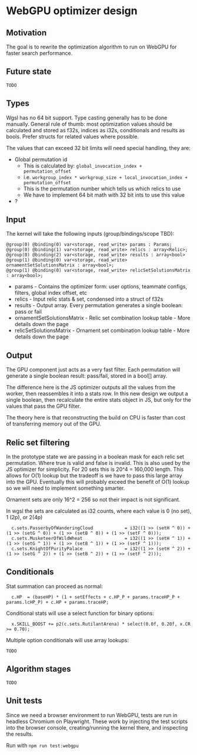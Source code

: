 # WebGPU optimizer design

## Motivation

The goal is to rewrite the optimization algorithm to run on WebGPU for faster search performance.

## Future state

`TODO`

## Types

Wgsl has no 64 bit support. Type casting generally has to be done manually.
General rule of thumb: most optimization values should be calculated and stored as f32s, 
indices as i32s, conditionals and results as bools. Prefer structs for related values where possible.  

The values that can exceed 32 bit limits will need special handling, they are: 
* Global permutation id
  * This is calculated by: `global_invocation_index + permutation_offset` 
  * i.e. `workgroup_index * workgroup_size + local_invocation_index + permutation_offset`
  * This is the permutation number which tells us which relics to use
  * We have to implement 64 bit math with 32 bit ints to use this value
* ?

## Input

The kernel will take the following inputs (group/bindings/scope TBD):
```wgsl
@group(0) @binding(0) var<storage, read_write> params : Params;
@group(0) @binding(1) var<storage, read_write> relics : array<Relic>;
@group(0) @binding(2) var<storage, read_write> results : array<bool>
@group(1) @binding(0) var<storage, read_write> ornamentSetSolutionsMatrix : array<bool>;
@group(1) @binding(0) var<storage, read_write> relicSetSolutionsMatrix : array<bool>;
```

* params - Contains the optimizer form: user options, teammate configs, filters, global index offset, etc
* relics - Input relic stats & set, condensed into a struct of f32s
* results - Output array. Every permutation generates a single boolean: pass or fail
* ornamentSetSolutionsMatrix - Relic set combination lookup table - More details down the page
* relicSetSolutionsMatrix - Ornament set combination lookup table - More details down the page


## Output

The GPU component just acts as a very fast filter.
Each permutation will generate a single boolean result: pass/fail, stored in a bool[] array. 

The difference here is the JS optimizer outputs all the values from the worker, 
then reassembles it into a stats row. In this new design we output a single boolean,
then recalculate the entire stats object in JS, but only for the values that pass the
GPU filter. 

The theory here is that reconstructing the build on CPU 
is faster than cost of transferring memory out of the GPU.

## Relic set filtering

In the prototype state we are passing in a boolean mask for each 
relic set permutation. Where true is valid and false is invalid. This is
also used by the JS optimizer for simplicity. 
For 20 sets this is 20^4 = 160,000 length. 
This allows for O(1) lookup but the tradeoff is we have to pass 
this large array into the GPU. Eventually this will probably exceed
the benefit of O(1) lookup so we will need to implement something smarter.

Ornament sets are only 16^2 = 256 so not their impact is not significant.

In wgsl the sets are calculated as i32 counts, 
where each value is 0 (no set), 1 (2p), or 2(4p)

```wgsl
  c.sets.PasserbyOfWanderingCloud            = i32((1 >> (setH ^ 0)) + (1 >> (setG ^ 0)) + (1 >> (setB ^ 0)) + (1 >> (setF ^ 0)));
  c.sets.MusketeerOfWildWheat                = i32((1 >> (setH ^ 1)) + (1 >> (setG ^ 1)) + (1 >> (setB ^ 1)) + (1 >> (setF ^ 1)));
  c.sets.KnightOfPurityPalace                = i32((1 >> (setH ^ 2)) + (1 >> (setG ^ 2)) + (1 >> (setB ^ 2)) + (1 >> (setF ^ 2)));
```

## Conditionals

Stat summation can proceed as normal:

```wgsl
  c.HP  = (baseHP) * (1 + setEffects + c.HP_P + params.traceHP_P + params.lcHP_P) + c.HP + params.traceHP;
```

Conditional stats will use a select function for binary options:

```wgsl
  x.SKILL_BOOST += p2(c.sets.RutilantArena) * select(0.0f, 0.20f, x.CR >= 0.70);
```

Multiple option conditionals will use array lookups:

```wgsl
TODO
```

## Algorithm stages

`TODO`


## Unit tests

Since we need a browser environment to run WebGPU, tests are run in headless Chromium on Playwright.
These work by injecting the test scripts into the browser console, creating/running the kernel there,
and inspecting the results.

Run with `npm run test:webgpu`